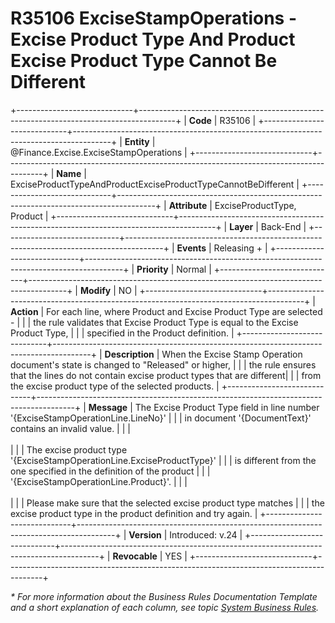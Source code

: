 ﻿---
erp.type: business-rule
erp.entity: Finance.Excise.ExciseStampOperations
---

# R35106 ExciseStampOperations - Excise Product Type And Product Excise Product Type Cannot Be Different
+-----------------------------+---------------------------------------------------------------------------------------+
| **Code**                    | R35106                                                                                |
+-----------------------------+---------------------------------------------------------------------------------------+
| **Entity**                  | @Finance.Excise.ExciseStampOperations                                                 |
+-----------------------------+---------------------------------------------------------------------------------------+
| **Name**                    | ExciseProductTypeAndProductExciseProductTypeCannotBeDifferent                         |
+-----------------------------+---------------------------------------------------------------------------------------+
| **Attribute**               | ExciseProductType, Product                                                            |
+-----------------------------+---------------------------------------------------------------------------------------+
| **Layer**                   | Back-End                                                                              |
+-----------------------------+---------------------------------------------------------------------------------------+
| **Events**                  | Releasing +                                                                           |
+-----------------------------+---------------------------------------------------------------------------------------+
| **Priority**                | Normal                                                                                |
+-----------------------------+---------------------------------------------------------------------------------------+
| **Modify**                  | NO                                                                                    |
+-----------------------------+---------------------------------------------------------------------------------------+
| **Action**                  | For each line, where Product and Excise Product Type are selected -                   |
|                             | the rule validates that Excise Product Type is equal to the Excise Product Type,      |
|                             | specified in the Product definition.                                                  |
+-----------------------------+---------------------------------------------------------------------------------------+
| **Description**             | When the Excise Stamp Operation document's state is changed to "Released" or higher,  |
|                             | the rule ensures that the lines do not contain excise product types that are different| 
|                             | from the excise product type of the selected products.                                |
+-----------------------------+---------------------------------------------------------------------------------------+
| **Message**                 | The Excise Product Type field in line number '{ExciseStampOperationLine.LineNo}'      |
|                             | in document '{DocumentText}' contains an invalid value.                               |
|                             | <br/><br/>                                                                            |
|                             | The excise product type '{ExciseStampOperationLine.ExciseProductType}'                |
|                             | is different from the one specified in the definition of the product                  |
|                             | '{ExciseStampOperationLine.Product}'.                                                 |
|                             | <br/><br/>                                                                            |
|                             | Please make sure that the selected еxcise product type matches                        |
|                             | the excise product type in the product definition and try again.                      |
+-----------------------------+---------------------------------------------------------------------------------------+
| **Version**                 | Introduced: v.24                                                                      |
+-----------------------------+---------------------------------------------------------------------------------------+
| **Revocable**               | YES                                                                                   |
+-----------------------------+---------------------------------------------------------------------------------------+

*\* For more information about the Business Rules Documentation Template and a short explanation of each column, see
topic [System Business Rules](../templates/template-description-system-business-rules.md).*
